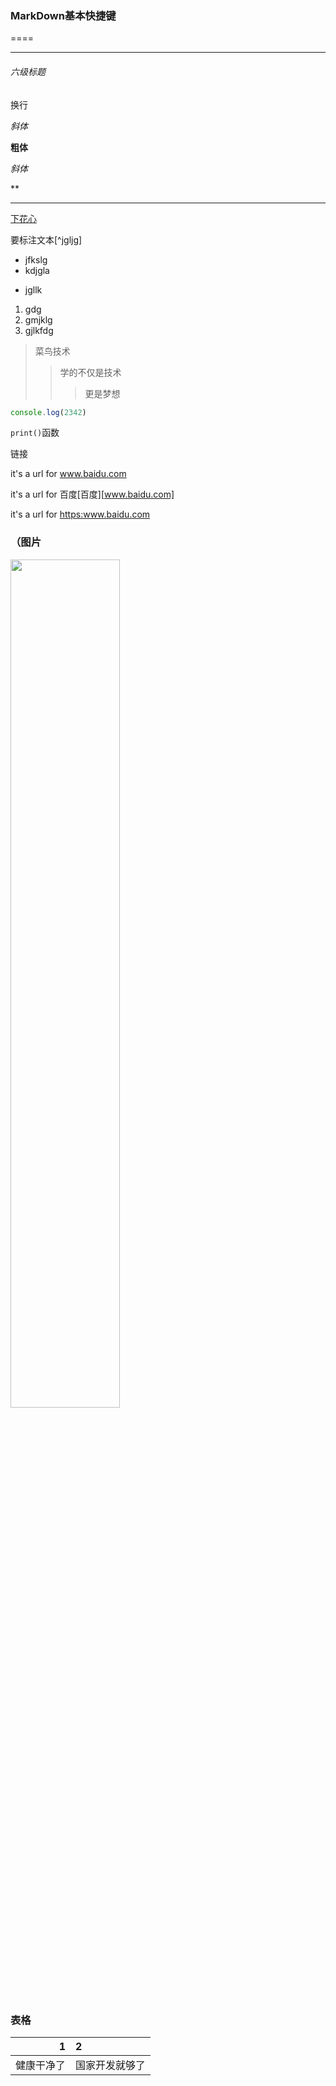 ### MarkDown基本快捷键

==== 

---

###### 六级标题

换行		

*斜体*

**粗体**

_斜体_

**

***

<u>下花心</u>

要标注文本[^jgljg]

* jfkslg 
* kdjgla

 

+ jgllk 



1. gdg
2. gmjklg
3. gjlkfdg

> 菜鸟技术
>
> > 学的不仅是技术
> >
> > > 更是梦想

```javascript
console.log(2342)
```

`print()`函数



链接

it's a url for www.baidu.com

it's a url for 百度[百度][www.baidu.com]

it's a url for <https:www.baidu.com>



### （图片

<img src='http://static.runoob.com/images/runoob-logo.png' width='59%'>





### 表格

|          1 | 2              |
| ---------: | :------------- |
| 健康干净了 | 国家开发就够了 |



